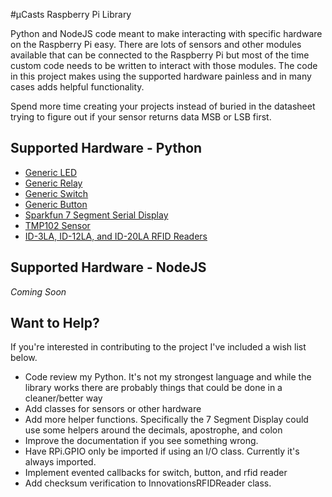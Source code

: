 #µCasts Raspberry Pi Library

Python and NodeJS code meant to make interacting with specific hardware on the Raspberry Pi easy. There are lots of sensors and other modules available that can be connected to the Raspberry Pi but most of the time custom code needs to be written to interact with those modules. The code in this project makes using the supported hardware painless and in many cases adds helpful functionality.

Spend more time creating your projects instead of buried in the datasheet trying to figure out if your sensor returns data MSB or LSB first.

## Supported Hardware - Python

  - [Generic LED](python/README.md#led)
  - [Generic Relay](python/README.md#relay)
  - [Generic Switch](python/README.md#switch)
  - [Generic Button](python/README.md#button)
  - [Sparkfun 7 Segment Serial Display](python/README.md#sparkfun-7-segment-serial-display)
  - [TMP102 Sensor](python/README.md#tmp102-sensor)
  - [ID-3LA, ID-12LA, and ID-20LA RFID Readers](python/README.md#rfid-reader)

## Supported Hardware - NodeJS

*Coming Soon*

## Want to Help?
If you're interested in contributing to the project I've included a wish list below.

 - Code review my Python. It's not my strongest language and while the library works there are probably things that could be done in a cleaner/better way
 - Add classes for sensors or other hardware
 - Add more helper functions. Specifically the 7 Segment Display could use some helpers around the decimals, apostrophe, and colon
 - Improve the documentation if you see something wrong.
 - Have RPi.GPIO only be imported if using an I/O class. Currently it's always imported.
 - Implement evented callbacks for switch, button, and rfid reader
 - Add checksum verification to InnovationsRFIDReader class.
